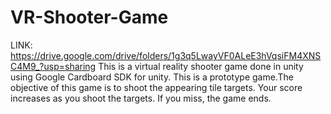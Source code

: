 # VR-Shooter-Game
LINK: https://drive.google.com/drive/folders/1g3q5LwayVF0ALeE3hVqsiFM4XNSC4M9_?usp=sharing
This is a virtual reality shooter game done in unity using Google Cardboard SDK for unity. 
This is a prototype game.The objective of this game is to shoot the appearing tile targets. Your score increases as you shoot the targets. If you miss, the game ends. 
